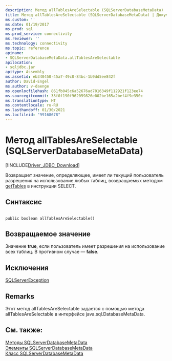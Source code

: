 ```yaml
---
description: Метод allTablesAreSelectable (SQLServerDatabaseMetaData)
title: Метод allTablesAreSelectable (SQLServerDatabaseMetaData) | Документация Майкрософт
ms.custom: ''
ms.date: 01/19/2017
ms.prod: sql
ms.prod_service: connectivity
ms.reviewer: ''
ms.technology: connectivity
ms.topic: reference
apiname:
- SQLServerDatabaseMetaData.allTablesAreSelectable
apilocation:
- sqljdbc.jar
apitype: Assembly
ms.assetid: eb340450-45a7-49c8-84bc-1b9dd5ee842f
author: David-Engel
ms.author: v-daenge
ms.openlocfilehash: 861fb045c6a52676ad7016349f112921f123ee74
ms.sourcegitcommit: 33f0f190f962059826e002be165a2bef4f9e350c
ms.translationtype: HT
ms.contentlocale: ru-RU
ms.lasthandoff: 01/30/2021
ms.locfileid: "99168678"
---
```

# <a name="alltablesareselectable-method-sqlserverdatabasemetadata"></a>Метод allTablesAreSelectable (SQLServerDatabaseMetaData)
[!INCLUDE[Driver_JDBC_Download](../../../includes/driver_jdbc_download.md)]

  Возвращает значение, определяющее, имеет ли текущий пользователь разрешения на использование любых таблиц, возвращаемых методом [getTables](../../../connect/jdbc/reference/gettables-method-sqlserverdatabasemetadata.md) в инструкции SELECT.  
  
## <a name="syntax"></a>Синтаксис  
  
```  
  
public boolean allTablesAreSelectable()  
```  
  
## <a name="return-value"></a>Возвращаемое значение  
 Значение **true**, если пользователь имеет разрешения на использование всех таблиц. В противном случае — **false**.  
  
## <a name="exceptions"></a>Исключения  
 [SQLServerException](../../../connect/jdbc/reference/sqlserverexception-class.md)  
  
## <a name="remarks"></a>Remarks  
 Этот метод allTablesAreSelectable задается с помощью метода allTablesAreSelectable в интерфейсе java.sql.DatabaseMetaData.  
  
## <a name="see-also"></a>См. также:  
 [Методы SQLServerDatabaseMetaData](../../../connect/jdbc/reference/sqlserverdatabasemetadata-methods.md)   
 [Элементы SQLServerDatabaseMetaData](../../../connect/jdbc/reference/sqlserverdatabasemetadata-members.md)   
 [Класс SQLServerDatabaseMetaData](../../../connect/jdbc/reference/sqlserverdatabasemetadata-class.md)  
  
  
